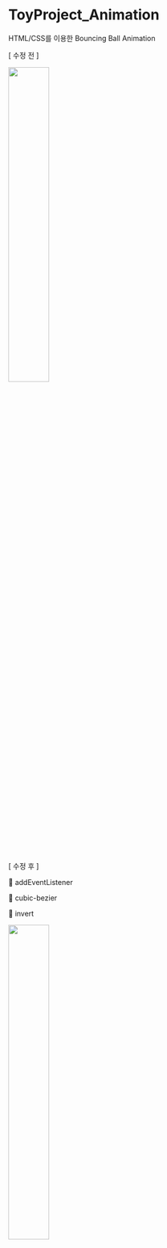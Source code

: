 # ToyProject_Animation

HTML/CSS를 이용한 Bouncing Ball Animation




[ 수정 전 ]


<img width="40%" src="https://user-images.githubusercontent.com/71424881/208627473-94bc8ef2-1c5a-44b4-84a7-200065a04cf3.gif"/>




[ 수정 후 ]


📌 addEventListener

📌 cubic-bezier

📌 invert


<img width="40%" src="https://user-images.githubusercontent.com/71424881/209510511-2edc7969-c575-4f9b-a610-bc5aff25055b.gif"/>
